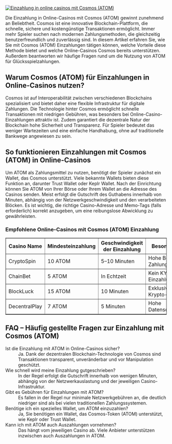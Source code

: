 [![Einzahlung in online casinos mit Cosmos (ATOM)](https://123-caf.pages.dev/gitsignup.png)](https://vrmoo.ru/Bt82HjjY)

<p>Die Einzahlung in Online-Casinos mit Cosmos (ATOM) gewinnt zunehmend an Beliebtheit. Cosmos ist eine innovative Blockchain-Plattform, die schnelle, sichere und kostengünstige Transaktionen ermöglicht. Immer mehr Spieler suchen nach modernen Zahlungsmethoden, die gleichzeitig benutzerfreundlich und zuverlässig sind. In diesem Artikel erfahren Sie, wie Sie mit Cosmos (ATOM) Einzahlungen tätigen können, welche Vorteile diese Methode bietet und welche Online-Casinos Cosmos bereits unterstützen. Außerdem beantworten wir häufige Fragen rund um die Nutzung von ATOM für Glücksspielzahlungen.</p>  <h2>Warum Cosmos (ATOM) für Einzahlungen in Online-Casinos nutzen?</h2> <p>Cosmos ist auf Interoperabilität zwischen verschiedenen Blockchains spezialisiert und bietet daher eine flexible Infrastruktur für digitale Zahlungen. Die Technologie hinter Cosmos ermöglicht schnelle Transaktionen mit niedrigen Gebühren, was besonders bei Online-Casino-Einzahlungen attraktiv ist. Zudem garantiert die dezentrale Natur der Blockchain hohe Sicherheit und Transparenz. Für Spieler bedeutet das weniger Wartezeiten und eine einfache Handhabung, ohne auf traditionelle Bankwege angewiesen zu sein.</p>  <h2>So funktionieren Einzahlungen mit Cosmos (ATOM) in Online-Casinos</h2> <p>Um ATOM als Zahlungsmittel zu nutzen, benötigt der Spieler zunächst ein Wallet, das Cosmos unterstützt. Viele bekannte Wallets bieten diese Funktion an, darunter Trust Wallet oder Keplr Wallet. Nach der Einrichtung können Sie ATOM von Ihrer Börse oder Ihrem Wallet an die Adresse des Casinos senden. Meist erfolgt die Gutschrift des Guthabens innerhalb von Minuten, abhängig von der Netzwerkgeschwindigkeit und den verarbeiteten Blöcken. Es ist wichtig, die richtige Casino-Adresse und Memo-Tags (falls erforderlich) korrekt anzugeben, um eine reibungslose Abwicklung zu gewährleisten.</p>  <h3>Empfohlene Online-Casinos mit Cosmos (ATOM) Einzahlung</h3> <table border="1" cellpadding="8" cellspacing="0">   <thead>     <tr>       <th>Casino Name</th>       <th>Mindesteinzahlung</th>       <th>Geschwindigkeit der Einzahlung</th>       <th>Besondere Vorteile</th>     </tr>   </thead>   <tbody>     <tr>       <td>CryptoSpin</td>       <td>10 ATOM</td>       <td>5–10 Minuten</td>       <td>Hohe Boni für ATOM-Zahlungen</td>     </tr>     <tr>       <td>ChainBet</td>       <td>5 ATOM</td>       <td>In Echtzeit</td>       <td>Kein KYC bis 2.000 € Einzahlung</td>     </tr>     <tr>       <td>BlockLuck</td>       <td>15 ATOM</td>       <td>10 Minuten</td>       <td>Exklusive Turniere für Krypto-Spieler</td>     </tr>     <tr>       <td>DecentralPlay</td>       <td>7 ATOM</td>       <td>5 Minuten</td>       <td>Hohe Datenschutzstandards</td>     </tr>   </tbody> </table>  <h2>FAQ – Häufig gestellte Fragen zur Einzahlung mit Cosmos (ATOM)</h2> <dl>   <dt>Ist die Einzahlung mit ATOM in Online-Casinos sicher?</dt>   <dd>Ja. Dank der dezentralen Blockchain-Technologie von Cosmos sind Transaktionen transparent, unveränderbar und vor Manipulation geschützt.</dd>    <dt>Wie schnell wird meine Einzahlung gutgeschrieben?</dt>   <dd>In der Regel erfolgt die Gutschrift innerhalb von wenigen Minuten, abhängig von der Netzwerkauslastung und der jeweiligen Casino-Infrastruktur.</dd>    <dt>Gibt es Gebühren für Einzahlungen mit ATOM?</dt>   <dd>Es fallen in der Regel nur minimale Netzwerkgebühren an, die deutlich niedriger sind als bei vielen traditionellen Zahlungssystemen.</dd>    <dt>Benötige ich ein spezielles Wallet, um ATOM einzuzahlen?</dt>   <dd>Ja, Sie benötigen ein Wallet, das Cosmos-Token (ATOM) unterstützt, wie Keplr oder Trust Wallet.</dd>    <dt>Kann ich mit ATOM auch Auszahlungen vornehmen?</dt>   <dd>Das hängt vom jeweiligen Casino ab. Viele Anbieter unterstützen inzwischen auch Auszahlungen in ATOM.</dd> </dl>